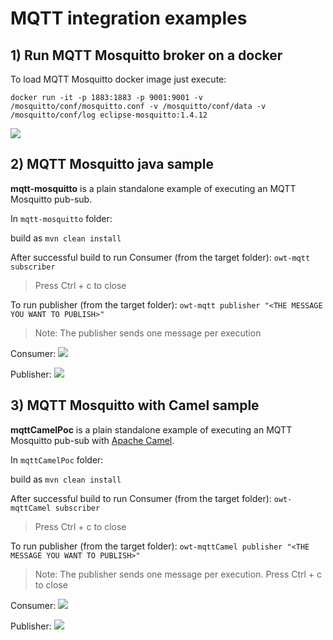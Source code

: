# MQTT integration examples

## 1) Run MQTT Mosquitto broker on a docker

To load MQTT Mosquitto docker image just execute:

`docker run -it -p 1883:1883 -p 9001:9001 -v /mosquitto/conf/mosquitto.conf -v /mosquitto/conf/data -v /mosquitto/conf/log eclipse-mosquitto:1.4.12`

![](/img/mosquitto.png)

## 2) MQTT Mosquitto java sample
**mqtt-mosquitto** is a plain standalone example of executing an MQTT Mosquitto pub-sub.


In `mqtt-mosquitto` folder:

build as
`mvn clean install`

After successful build to run Consumer (from the target folder):
`owt-mqtt subscriber`

> Press Ctrl + c to close

To run publisher (from the target folder):
`owt-mqtt publisher "<THE MESSAGE YOU WANT TO PUBLISH>"`

>Note: The publisher sends one message per execution

Consumer:
![](/img/subscriberMQito.png)


Publisher:
![](/img/publisherMQito.png)


## 3) MQTT Mosquitto with Camel sample

**mqttCamelPoc** is a plain standalone example of executing an MQTT Mosquitto pub-sub with [Apache Camel](camel.apache.org/).

In `mqttCamelPoc` folder:

build as
`mvn clean install`

After successful build to run Consumer (from the target folder):
`owt-mqttCamel subscriber`
> Press Ctrl + c to close

To run publisher (from the target folder):
`owt-mqttCamel publisher "<THE MESSAGE YOU WANT TO PUBLISH>"`

>Note: The publisher sends one message per execution.
> Press Ctrl + c to close

Consumer:
![](/img/subscriberCamel.png)



Publisher:
![](/img/publisherCamel.png)


